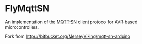 FlyMqttSN
===============
An implementation of the [MQTT-SN] client protocol for AVR-based
microcontrollers.

Fork from https://bitbucket.org/MerseyViking/mqtt-sn-arduino

[MQTT-SN]:http://mqtt.org
